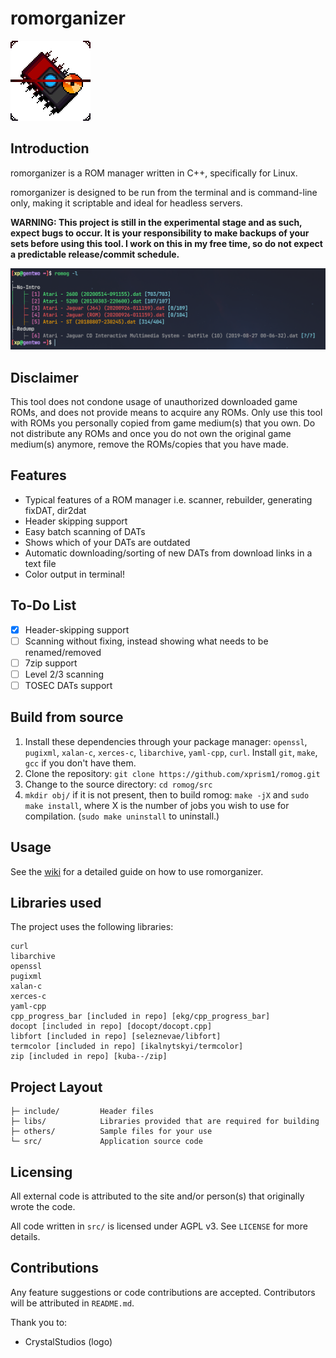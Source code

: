 # romorganizer

![](logo.png)

## Introduction
romorganizer is a ROM manager written in C++, specifically for Linux.

romorganizer is designed to be run from the terminal and is command-line only, making it scriptable and ideal for headless servers.

**WARNING: This project is still in the experimental stage and as such, expect bugs to occur. It is your responsibility to make backups of your sets before using this tool. I work on this in my free time, so do not expect a predictable release/commit schedule.**

![](screenshot.png)

## Disclaimer
This tool does not condone usage of unauthorized downloaded game ROMs, and does not provide means to acquire any ROMs. Only use this tool with ROMs you personally copied from game medium(s) that you own. Do not distribute any ROMs and once you do not own the original game medium(s) anymore, remove the ROMs/copies that you have made.

## Features
- Typical features of a ROM manager i.e. scanner, rebuilder, generating fixDAT, dir2dat
- Header skipping support
- Easy batch scanning of DATs
- Shows which of your DATs are outdated
- Automatic downloading/sorting of new DATs from download links in a text file
- Color output in terminal!

## To-Do List
- [x] Header-skipping support
- [ ] Scanning without fixing, instead showing what needs to be renamed/removed
- [ ] 7zip support
- [ ] Level 2/3 scanning
- [ ] TOSEC DATs support

## Build from source
1. Install these dependencies through your package manager: `openssl`, `pugixml`, `xalan-c`, `xerces-c`, `libarchive`, `yaml-cpp`, `curl`. Install `git`, `make`, `gcc` if you don't have them.
2. Clone the repository: `git clone https://github.com/xprism1/romog.git`
3. Change to the source directory: `cd romog/src`
4. `mkdir obj/` if it is not present, then to build romog: `make -jX` and `sudo make install`, where X is the number of jobs you wish to use for compilation. (`sudo make uninstall` to uninstall.)

## Usage
See the [wiki](https://github.com/xprism1/romog/wiki) for a detailed guide on how to use romorganizer.

## Libraries used
The project uses the following libraries:
```
curl
libarchive
openssl
pugixml
xalan-c
xerces-c
yaml-cpp
cpp_progress_bar [included in repo] [ekg/cpp_progress_bar]
docopt [included in repo] [docopt/docopt.cpp]
libfort [included in repo] [seleznevae/libfort]
termcolor [included in repo] [ikalnytskyi/termcolor]
zip [included in repo] [kuba--/zip]
```

## Project Layout
```
├─ include/         Header files
├─ libs/            Libraries provided that are required for building
├─ others/          Sample files for your use
└─ src/             Application source code
```

## Licensing
All external code is attributed to the site and/or person(s) that originally wrote the code.

All code written in `src/` is licensed under AGPL v3. See `LICENSE` for more details.

## Contributions
Any feature suggestions or code contributions are accepted. Contributors will be attributed in `README.md`.

Thank you to:
- CrystalStudios (logo)